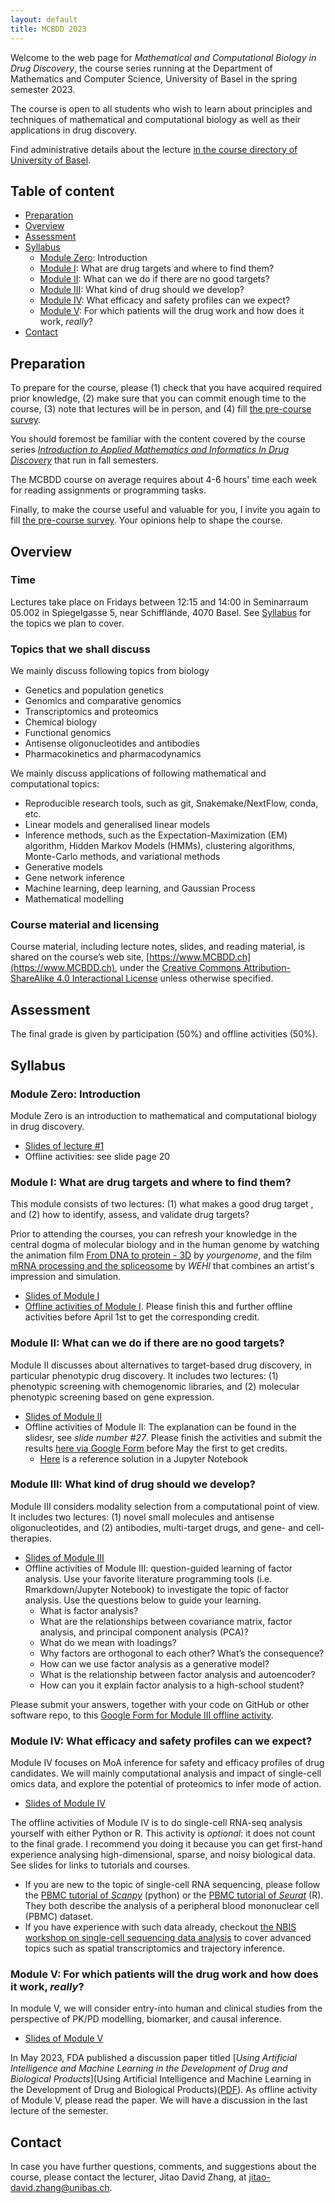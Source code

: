 ```yaml
---
layout: default
title: MCBDD 2023
---
```


Welcome to the web page for _Mathematical and Computational Biology in Drug
Discovery_, the course series running at the Department of Mathematics and
Computer Science, University of Basel in the spring semester 2023.

The course is open to all students who wish to learn about principles and
techniques of mathematical and computational biology as well as their
applications in drug discovery.

Find administrative details about the lecture [in the course directory of
University of
Basel](https://vorlesungsverzeichnis.unibas.ch/en/semester-planning?id=272329).

## Table of content

- [Preparation](#preparation)
- [Overview](#overview)
- [Assessment](#assessment)
- [Syllabus](#syllabus)
   - [Module Zero](#module0): Introduction
   - [Module I](#modulei): What are drug targets and where to find them?
   - [Module II](#moduleii): What can we do if there are no good targets?
   - [Module III](#moduleiii): What kind of drug should we develop?
   - [Module IV](#moduleiv): What efficacy and safety profiles can we expect?
   - [Module V](#modulev): For which patients will the drug work and how does it work, *really*?
- [Contact](#contact)


## Preparation

To prepare for the course, please (1) check that you have acquired required
prior knowledge, (2) make sure that you can commit enough time to the course,
(3) note that lectures will be in person, and (4) fill [the pre-course
survey](https://forms.gle/LEUcCdhEpXdD7VVu6).

You should foremost be familiar with the content covered by the course series
[*Introduction to Applied Mathematics and Informatics In Drug
Discovery*](https://www.amidd.ch) that run in fall semesters.

The MCBDD course on average requires about 4-6 hours' time each week for
reading assignments or programming tasks.

Finally, to make the course useful and valuable for you, I invite you again to
fill [the pre-course survey](https://forms.gle/LEUcCdhEpXdD7VVu6). Your opinions
help to shape the course.


## Overview

### Time

Lectures take place on Fridays between 12:15 and 14:00 in Seminarraum 05.002 in
Spiegelgasse 5, near Schifflände, 4070 Basel. See [Syllabus](#syllabus) for the
topics we plan to cover.

<a name="topics"></a>

### Topics that we shall discuss

We mainly discuss following topics from biology

* Genetics and population genetics
* Genomics and comparative genomics
* Transcriptomics and proteomics
* Chemical biology
* Functional genomics
* Antisense oligonucleotides and antibodies
* Pharmacokinetics and pharmacodynamics

We mainly discuss applications of following mathematical and computational
topics:

* Reproducible research tools, such as git, Snakemake/NextFlow, conda, etc.
* Linear models and generalised linear models
* Inference methods, such as the Expectation-Maximization (EM) algorithm, Hidden
  Markov Models (HMMs), clustering algorithms, Monte-Carlo methods, and
  variational methods
* Generative models
* Gene network inference
* Machine learning, deep learning, and Gaussian Process
* Mathematical modelling


### Course material and licensing

Course material, including lecture notes, slides, and reading material, is
shared on the course’s web site, [https://www.MCBDD.ch](https://www.MCBDD.ch),
under the [Creative Commons Attribution-ShareAlike 4.0 Interactional
License](https://creativecommons.org/licenses/by-sa/4.0/) unless otherwise specified.

<a name="assessment"></a>

## Assessment

The final grade is given by participation (50%) and offline activities (50%).

## Syllabus

<a name="module0"></a>
### Module Zero: Introduction

Module Zero is an introduction to mathematical and computational biology in drug
discovery.

* [Slides of lecture #1](assets/2023/ModuleZero/MCBDD-2023-01-Intro.pdf)
* Offline activities: see slide page 20

<a name="modulei"></a>

### Module I: What are drug targets and where to find them?

This module consists of two lectures: (1) what makes a good drug target , and
(2) how to identify, assess, and validate drug targets?

Prior to attending the courses, you can refresh your knowledge in the central
dogma of molecular biology and in the human genome by watching the animation
film [From DNA to protein - 3D](https://www.youtube.com/watch?v=gG7uCskUOrA) by
*yourgenome*, and the film [mRNA processing and the spliceosome](https://www.youtube.com/watch?v=OfeYFF85u-U&list=PLD0444BD542B4D7D9&index=27)
by *WEHI* that combines an artist's impression and simulation.

* [Slides of Module I](assets/2023/ModuleI/MCBDD-2023-ModuleI.pdf)
* [Offline activities of Module I](https://forms.gle/HNPvo9gA6uLhidAT7). Please
  finish this and further offline activities before April 1st to get the
  corresponding credit.

<a name="moduleii"></a>

### Module II: What can we do if there are no good targets?

Module II discusses about alternatives to target-based drug discovery, in
particular phenotypic drug discovery. It includes two lectures: (1) phenotypic screening with chemogenomic libraries, and (2) molecular phenotypic screening based on gene expression.

* [Slides of Module II](assets/2023/ModuleII/MCBDD-2023-ModuleII.pdf)
* Offline activities of Module II: The explanation can be found in the slidesr, see *slide number #27*. Please finish the activities and submit the results [here
  via Google Form](https://forms.gle/aVBpxMy3kj2AM5vU8) before May the first to get credits.
	* [Here](https://github.com/Accio/MCBDD/blob/main/assets/2023/scripts/202305-MCBDD-ModuleII-offline.ipynb) is a reference solution in a Jupyter Notebook

<a name="moduleiii"></a>

### Module III: What kind of drug should we develop?

Module III considers modality selection from a computational point of view. It
includes two lectures: (1) novel small molecules and antisense oligonucleotides,
and (2) antibodies, multi-target drugs, and gene- and cell-therapies.

* [Slides of Module III](assets/2023/ModuleIII/MCBDD-2023-ModuleIII.pdf)
* Offline activities of Module III: question-guided learning of factor analysis.  Use your favorite literature programming tools (i.e. Rmarkdown/Jupyter Notebook) to investigate the topic of factor analysis. Use the questions below to guide your learning.
    * What is factor analysis?
    * What are the relationships between covariance matrix, factor analysis, and principal component analysis (PCA)?
    * What do we mean with loadings?
    * Why factors are orthogonal to each other? What’s the consequence?
    * How can we use factor analysis as a generative model?
    * What is the relationship between factor analysis and autoencoder?
    * How can you it explain factor analysis to a high-school student?

Please submit your answers, together with your code on GitHub or other software repo, to this [Google Form for Module III offline activity](https://forms.gle/Zm4A1LqHm3iyDoVCA).

<a name="moduleiv"></a>

### Module IV: What efficacy and safety profiles can we expect?

Module IV focuses on MoA inference for safety and efficacy profiles of drug
candidates. We will mainly computational analysis and impact of single-cell
omics data, and explore the potential of proteomics to infer mode of action.


* [Slides of Module IV](assets/2023/ModuleIV/MCBDD-2023-ModuleIV.pdf)

The offline activities of Module IV is to do single-cell RNA-seq analysis
yourself with either Python or R. This activity is *optional*: it does not count
to the final grade. I recommend you doing it because you can get first-hand
experience analysing high-dimensional, sparse, and noisy biological data. See
slides for links to tutorials and courses.

* If you are new to the topic of single-cell RNA sequencing, please follow the
  [PBMC tutorial of
  *Scanpy*](https://scanpy-tutorials.readthedocs.io/en/latest/pbmc3k.html)
  (python) or the [PBMC tutorial of
  *Seurat*](https://satijalab.org/seurat/articles/pbmc3k_tutorial.html) (R).
  They both describe the analysis of a peripheral blood mononuclear cell (PBMC)
  dataset.
* If you have experience with such data already, checkout [the NBIS workshop on
  single-cell sequencing data
  analysis](https://nbisweden.github.io/workshop-scRNAseq/exercises.html) to
  cover advanced topics such as spatial transcriptomics and trajectory
  inference.


<a name="modulev"></a>

### Module V: For which patients will the drug work and how does it work, *really*?

In module V, we will consider entry-into human and clinical studies from the perspective of PK/PD modelling, biomarker, and causal inference.

* [Slides of Module V](assets/2023/ModuleV/MCBDD-2023-ModuleV.pdf)

In May 2023, FDA published a discussion paper titled [*Using Artificial Intelligence and Machine Learning in the Development of Drug and Biological Products*](Using Artificial Intelligence and Machine Learning in the Development of Drug and Biological Products)([PDF](assets/2023/ModuleV/AIML-Discussion-Paper-05-05-23.pdf)). As offline activity of Module V, please read the paper. We will have a discussion in the last lecture of the semester.

## Contact

In case you have further questions, comments, and suggestions about the course,
please contact the lecturer, Jitao David Zhang, at
[jitao-david.zhang@unibas.ch](mailto:jitao-david.zhang@unibas.ch).
